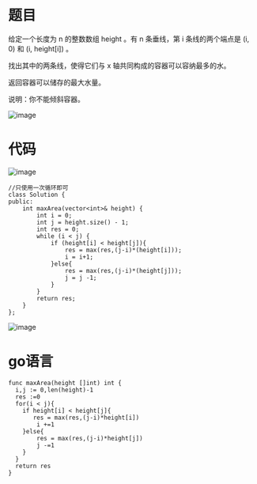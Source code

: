 # 题目
给定一个长度为 n 的整数数组 height 。有 n 条垂线，第 i 条线的两个端点是 (i, 0) 和 (i, height[i]) 。

找出其中的两条线，使得它们与 x 轴共同构成的容器可以容纳最多的水。

返回容器可以储存的最大水量。

说明：你不能倾斜容器。

![image](https://github.com/17230592226/LeetCode/assets/57279736/97ae4018-9997-4e18-a14c-0e4871a78166)

# 代码
![image](https://github.com/17230592226/LeetCode/assets/57279736/5518240d-9490-46d5-8b5c-f69410829793)
```
//只使用一次循环即可
class Solution {
public:
    int maxArea(vector<int>& height) {
        int i = 0;
        int j = height.size() - 1;
        int res = 0;
        while (i < j) {
            if (height[i] < height[j]){
                res = max(res,(j-i)*(height[i]));
                i = i+1;
            }else{
                res = max(res,(j-i)*(height[j]));
                j = j -1;
            }
        }
        return res;
    }
};
```
![image](https://github.com/17230592226/LeetCode/assets/57279736/dbcd4649-2556-483e-914b-3be523ad682d)

# go语言
```
func maxArea(height []int) int {
  i,j := 0,len(height)-1
  res :=0
  for(i < j){
    if height[i] < height[j]{
       res = max(res,(j-i)*height[i])
        i +=1
    }else{
        res = max(res,(j-i)*height[j])
        j -=1
    } 
  }
  return res
}
```
